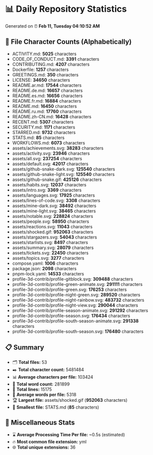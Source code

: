 # 📊 Daily Repository Statistics
Generated on ⏰ **Feb 11, Tuesday 04:10:52 AM**

## 📂 File Character Counts (Alphabetically)
- ACTIVITY.md: **5025** characters
- CODE_OF_CONDUCT.md: **3391** characters
- CONTRIBUTING.md: **4207** characters
- Dockerfile: **1257** characters
- GREETINGS.md: **350** characters
- LICENSE: **34650** characters
- README.ar.md: **17544** characters
- README.de.md: **16657** characters
- README.es.md: **16656** characters
- README.fr.md: **16884** characters
- README.md: **16450** characters
- README.ru.md: **17760** characters
- README.zh-CN.md: **16428** characters
- RECENT.md: **5307** characters
- SECURITY.md: **1171** characters
- STARRED.md: **9732** characters
- STATS.md: **85** characters
- WORKFLOWS.md: **6073** characters
- assets/achievements.svg: **38283** characters
- assets/activity.svg: **23946** characters
- assets/all.svg: **237254** characters
- assets/default.svg: **42017** characters
- assets/github-snake-dark.svg: **125540** characters
- assets/github-snake-light.svg: **125540** characters
- assets/github-snake.gif: **425126** characters
- assets/habits.svg: **12037** characters
- assets/intro.svg: **3369** characters
- assets/languages.svg: **17925** characters
- assets/lines-of-code.svg: **3308** characters
- assets/mine-dark.svg: **38492** characters
- assets/mine-light.svg: **38465** characters
- assets/notable.svg: **228824** characters
- assets/people.svg: **58950** characters
- assets/reactions.svg: **11043** characters
- assets/shocked.gif: **952063** characters
- assets/stargazers.svg: **54043** characters
- assets/starlists.svg: **8497** characters
- assets/summary.svg: **28079** characters
- assets/tickets.svg: **22450** characters
- assets/topics.svg: **3277** characters
- compose.yaml: **1006** characters
- package.json: **2098** characters
- pnpm-lock.yaml: **14533** characters
- profile-3d-contrib/profile-gitblock.svg: **309488** characters
- profile-3d-contrib/profile-green-animate.svg: **291111** characters
- profile-3d-contrib/profile-green.svg: **176253** characters
- profile-3d-contrib/profile-night-green.svg: **289520** characters
- profile-3d-contrib/profile-night-rainbow.svg: **483732** characters
- profile-3d-contrib/profile-night-view.svg: **290044** characters
- profile-3d-contrib/profile-season-animate.svg: **291292** characters
- profile-3d-contrib/profile-season.svg: **176434** characters
- profile-3d-contrib/profile-south-season-animate.svg: **291338** characters
- profile-3d-contrib/profile-south-season.svg: **176480** characters

## 📋 Summary
- 🗂️ **Total files:** 53
- ✒️ **Total character count:** 5481484
- 📊 **Average characters per file:** 103424
- 📝 **Total word count:** 281899
- 🧾 **Total lines:** 15175
- 📐 **Average words per file:** 5318
- 🏆 **Largest file:** assets/shocked.gif (**952063** characters)
- 🥉 **Smallest file:** STATS.md (**85** characters)

## 🌟 Miscellaneous Stats
- ⌛ **Average Processing Time Per file:** ~0.5s (estimated)
- 🔥 **Most common file extension:** yml
- 🌐 **Total unique extensions:** 36
